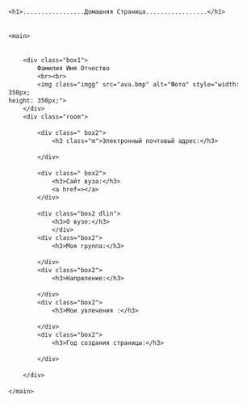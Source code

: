 <!DOCTYPE html>
<html>

<head>
    <meta charset="utf-8">
    <title>Домашняя страница</title>
    <link rel="stylesheet" href="hph.css">
</head>

<body>

    <h1>.................Домашняя Страница.................</h1>


    <main>


        <div class="box1">
            Фамилия Имя Отчество 
            <br><br>
            <img class="imgg" src="ava.bmp" alt="Фото" style="width: 350px;
    height: 350px;">
        </div>
        <div class="room">

            <div class=" box2">
                <h3 class="m">Электронный почтовый адрес:</h3>
                
            </div>

            <div class=" box2">
                <h3>Cайт вуза:</h3>
                <a href=></a>
            </div>

            <div class="box2 dlin">
                <h3>О вузе:</h3>
                </div>
            <div class="box2">
                <h3>Моя группа:</h3>
                
            </div>
            <div class="box2">
                <h3>Напрвление:</h3>
                
            </div>
            <div class="box2">
                <h3>Мои увлечения :</h3>
                
            </div>
            <div class="box2">
                <h3>Год создания страницы:</h3>
                
            </div>

        </div>

    </main>


</body></html>
